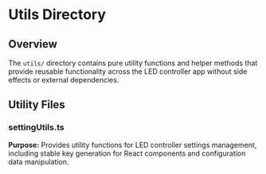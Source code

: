 # Utils Directory
## Overview
The `utils/` directory contains pure utility functions and helper methods that provide reusable functionality across the LED controller app without side effects or external dependencies.
## Utility Files
### settingUtils.ts
**Purpose:** Provides utility functions for LED controller settings management, including stable key generation for React components and configuration data manipulation.
